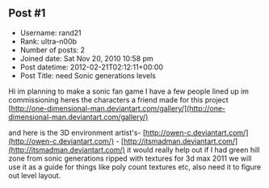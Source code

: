 ## Post #1
- Username: rand21
- Rank: ultra-n00b
- Number of posts: 2
- Joined date: Sat Nov 20, 2010 10:58 pm
- Post datetime: 2012-02-21T02:12:11+00:00
- Post Title: need Sonic generations levels

Hi im planning to make a sonic fan game I have a few people lined up im commissioning heres the characters a friend made for this project
[http://one-dimensional-man.deviantart.com/gallery/](http://one-dimensional-man.deviantart.com/gallery/)

and here is the 3D environment artist's- [http://owen-c.deviantart.com/](http://owen-c.deviantart.com/) - [http://itsmadman.deviantart.com/](http://itsmadman.deviantart.com/) it would really help out if I had green hill zone from sonic generations ripped with textures for 3d max 2011 we will use it as a guide for things like poly count textures etc,
also need it to figure out level layout.
